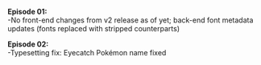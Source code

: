 **Episode 01:**  
-No front-end changes from v2 release as of yet; back-end font metadata updates (fonts replaced with stripped counterparts)

**Episode 02:**  
-Typesetting fix: Eyecatch Pokémon name fixed
